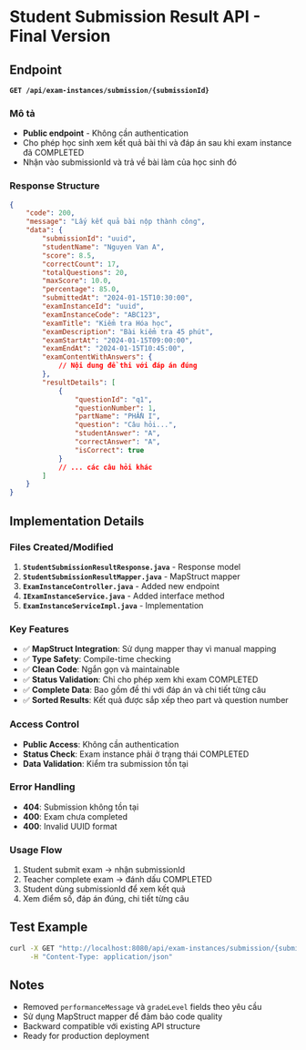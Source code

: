 # Student Submission Result API - Final Version

## Endpoint
**`GET /api/exam-instances/submission/{submissionId}`**

### Mô tả
- **Public endpoint** - Không cần authentication
- Cho phép học sinh xem kết quả bài thi và đáp án sau khi exam instance đã COMPLETED
- Nhận vào submissionId và trả về bài làm của học sinh đó

### Response Structure
```json
{
    "code": 200,
    "message": "Lấy kết quả bài nộp thành công",
    "data": {
        "submissionId": "uuid",
        "studentName": "Nguyen Van A",
        "score": 8.5,
        "correctCount": 17,
        "totalQuestions": 20,
        "maxScore": 10.0,
        "percentage": 85.0,
        "submittedAt": "2024-01-15T10:30:00",
        "examInstanceId": "uuid",
        "examInstanceCode": "ABC123",
        "examTitle": "Kiểm tra Hóa học",
        "examDescription": "Bài kiểm tra 45 phút",
        "examStartAt": "2024-01-15T09:00:00",
        "examEndAt": "2024-01-15T10:45:00",
        "examContentWithAnswers": {
            // Nội dung đề thi với đáp án đúng
        },
        "resultDetails": [
            {
                "questionId": "q1",
                "questionNumber": 1,
                "partName": "PHẦN I",
                "question": "Câu hỏi...",
                "studentAnswer": "A",
                "correctAnswer": "A",
                "isCorrect": true
            }
            // ... các câu hỏi khác
        ]
    }
}
```

## Implementation Details

### Files Created/Modified
1. **`StudentSubmissionResultResponse.java`** - Response model
2. **`StudentSubmissionResultMapper.java`** - MapStruct mapper
3. **`ExamInstanceController.java`** - Added new endpoint
4. **`IExamInstanceService.java`** - Added interface method
5. **`ExamInstanceServiceImpl.java`** - Implementation

### Key Features
- ✅ **MapStruct Integration**: Sử dụng mapper thay vì manual mapping
- ✅ **Type Safety**: Compile-time checking
- ✅ **Clean Code**: Ngắn gọn và maintainable
- ✅ **Status Validation**: Chỉ cho phép xem khi exam COMPLETED
- ✅ **Complete Data**: Bao gồm đề thi với đáp án và chi tiết từng câu
- ✅ **Sorted Results**: Kết quả được sắp xếp theo part và question number

### Access Control
- **Public Access**: Không cần authentication
- **Status Check**: Exam instance phải ở trạng thái COMPLETED
- **Data Validation**: Kiểm tra submission tồn tại

### Error Handling
- **404**: Submission không tồn tại
- **400**: Exam chưa completed
- **400**: Invalid UUID format

### Usage Flow
1. Student submit exam → nhận submissionId
2. Teacher complete exam → đánh dấu COMPLETED
3. Student dùng submissionId để xem kết quả
4. Xem điểm số, đáp án đúng, chi tiết từng câu

## Test Example
```bash
curl -X GET "http://localhost:8080/api/exam-instances/submission/{submissionId}" \
     -H "Content-Type: application/json"
```

## Notes
- Removed `performanceMessage` và `gradeLevel` fields theo yêu cầu
- Sử dụng MapStruct mapper để đảm bảo code quality
- Backward compatible với existing API structure
- Ready for production deployment
